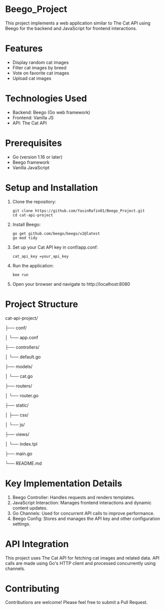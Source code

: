 # Beego_Project

This project implements a web application similar to The Cat API using Beego for the backend and JavaScript for frontend interactions.
# Features
- Display random cat images
- Filter cat images by breed
- Vote on favorite cat images
- Upload cat images

# Technologies Used

- Backend: Beego (Go web framework)
- Frontend: Vanilla JS
- API: The Cat API

# Prerequisites
- Go (version 1.16 or later)
- Beego framework
- Vanilla JavaScript

# Setup and Installation

1. Clone the repository:
   ```
   git clone https://github.com/YasinRafin01/Beego_Project.git
   cd cat-api-project
   ```
2. Install Beego:
   ```
   go get github.com/beego/beego/v2@latest
   go mod tidy
   ```
3. Set up your Cat API key in conf/app.conf:
   ```
   cat_api_key =your_api_key
   ```
4. Run the application:
   ```
   bee run
   ```
5. Open your browser and navigate to http://localhost:8080


# Project Structure

cat-api-project/

├── conf/

│   └── app.conf

├── controllers/

│   └── default.go

├── models/

│   └── cat.go

├── routers/

│   └── router.go

├── static/

│   ├── css/

│   └── js/

├── views/

│   └── index.tpl

├── main.go

└── README.md

# Key Implementation Details

1. Beego Controller: Handles requests and renders templates.
2. JavaScript Interaction: Manages frontend interactions and dynamic content updates.
3. Go Channels: Used for concurrent API calls to improve performance.
4. Beego Config: Stores and manages the API key and other configuration settings.

# API Integration
This project uses The Cat API for fetching cat images and related data. API calls are made using Go's HTTP client and processed concurrently using channels.
# Contributing
Contributions are welcome! Please feel free to submit a Pull Request.
   
